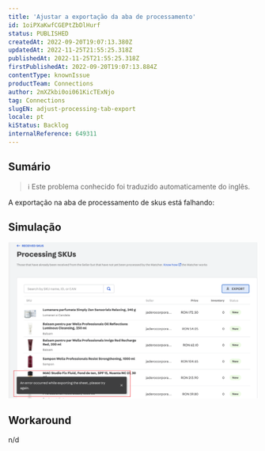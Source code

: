 ```yaml
---
title: 'Ajustar a exportação da aba de processamento'
id: 1oiPXaKwfCGEPtZbDlHurf
status: PUBLISHED
createdAt: 2022-09-20T19:07:13.380Z
updatedAt: 2022-11-25T21:55:25.318Z
publishedAt: 2022-11-25T21:55:25.318Z
firstPublishedAt: 2022-09-20T19:07:13.884Z
contentType: knownIssue
productTeam: Connections
author: 2mXZkbi0oi061KicTExNjo
tag: Connections
slugEN: adjust-processing-tab-export
locale: pt
kiStatus: Backlog
internalReference: 649311
---
```


## Sumário

>ℹ️ Este problema conhecido foi traduzido automaticamente do inglês.


A exportação na aba de processamento de skus está falhando:



## Simulação



 ![](https://raw.githubusercontent.com/vtexdocs/help-center-content/refs/heads/main/docs/pt/known-issues/Connections/ajustar-a-exportacao-da-aba-de-processamento_1.png)



## Workaround


n/d

